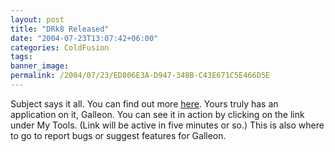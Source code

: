 ```yaml
---
layout: post
title: "DRk8 Released"
date: "2004-07-23T13:07:42+06:00"
categories: ColdFusion 
tags: 
banner_image: 
permalink: /2004/07/23/ED806E3A-D947-348B-C43E671C5E466D5E
---
```


Subject says it all. You can find out more <a href="http://www.macromedia.com/software/drk/">here</a>. Yours truly has an application on it, Galleon. You can see it in action by clicking on the link under My Tools. (Link will be active in five minutes or so.) This is also where to go to report bugs or suggest features for Galleon.